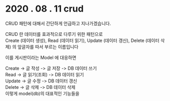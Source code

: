 2020 . 08 . 11 crud
=

CRUD 패턴에 대해서 간단하게 언급하고 지나가겠습니다. 

CRUD 란 데이터를 효과적으로 다루기 위한 패턴으로  
Create (데이터 생성), Read (데이터 읽기), Update (데이터 갱신), Delete (데이터 삭제) 의 앞글자를 따서 부르는 이름입니다  

이를 게시판이라는 Model 에 대응하면 

Create -> 글 작성 -> 글 저장 -> DB 데이터 쓰기  
Read -> 글 읽기(조회) -> DB 데이터 읽기  
Update -> 글 수정 -> DB 데이터 갱신   
Delete -> 글 삭제 -> DB 데이터 삭제  
이렇게 model(db)의 대표적인 기능들을 